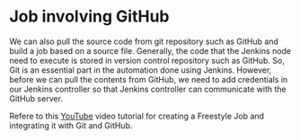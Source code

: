 # Job involving GitHub
We can also pull the source code from git repository such as GitHub and build a job based on a source file. Generally, the code that the Jenkins node need to execute is stored in version control repository such as GitHub. So, Git is an essential part in the automation done using Jenkins. However, before we can pull the contents from GitHub, we need to add credentials in our Jenkins controller so that Jenkins controller can communicate with the GitHub server.

Refere to this [YouTube](https://youtu.be/BkM8h3avN8M "YouTube") video tutorial for creating a Freestyle Job and integrating it with Git and GitHub.
